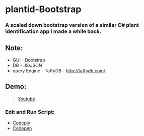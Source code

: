 # plantid-Bootstrap
### A scaled down bootstrap version of a similar C# plant identification app I made a while back.

## Note:
* GUI - Bootstrap
* DB - JS/JSON
* query Engine - TaffyDB - http://taffydb.com/

## Demo:

> [Youtube](https://www.youtube.com/watch?v=d6cYrqyCk4o)

### Edit and Run Script:

* [Codeply](https://www.codeply.com/view/1JXIluLDW5)
* [Codepen](https://codepen.io/mezcel/pen/gRrjXP/)
